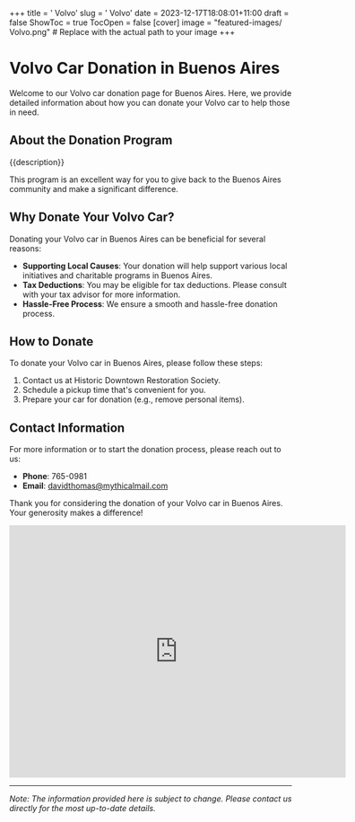 +++
title = '    Volvo'
slug = '    Volvo'
date = 2023-12-17T18:08:01+11:00
draft = false
ShowToc = true
TocOpen = false
[cover]
image = "featured-images/    Volvo.png"  # Replace with the actual path to your image
+++



#     Volvo Car Donation in     Buenos Aires

Welcome to our     Volvo car donation page for     Buenos Aires. Here, we provide detailed information about how you can donate your     Volvo car to help those in need.

## About the Donation Program

{{description}}

This program is an excellent way for you to give back to the     Buenos Aires community and make a significant difference.

## Why Donate Your     Volvo Car?

Donating your     Volvo car in     Buenos Aires can be beneficial for several reasons:

- **Supporting Local Causes**: Your donation will help support various local initiatives and charitable programs in     Buenos Aires.
- **Tax Deductions**: You may be eligible for tax deductions. Please consult with your tax advisor for more information.
- **Hassle-Free Process**: We ensure a smooth and hassle-free donation process.

## How to Donate

To donate your     Volvo car in     Buenos Aires, please follow these steps:

1. Contact us at     Historic Downtown Restoration Society.
2. Schedule a pickup time that's convenient for you.
3. Prepare your car for donation (e.g., remove personal items).

## Contact Information

For more information or to start the donation process, please reach out to us:

- **Phone**: 765-0981
- **Email**:     davidthomas@mythicalmail.com

Thank you for considering the donation of your     Volvo car in     Buenos Aires. Your generosity makes a difference!

<!-- Other content -->

<iframe width="600" height="450" frameborder="0" style="border:0" src="https://www.google.com/maps/embed/v1/place?key=AIzaSyDivX6qAx8DlsaPtf6od3s40HLANl8aFcE&q=++++Buenos+Aires" allowfullscreen></iframe>

<!-- Other content -->

---

*Note: The information provided here is subject to change. Please contact us directly for the most up-to-date details.*
